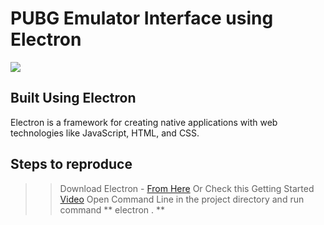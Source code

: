 # PUBG Emulator Interface using Electron

<img src='https://github.com/Ronak99/PUBG-Emulator-Interface__Electron/blob/master/gif_file.gif?raw=true'>

## Built Using Electron 
Electron is a framework for creating native applications with web technologies like JavaScript, HTML, and CSS.

## Steps to reproduce
>> Download Electron - [From Here](https://electronjs.org/)
>> Or Check this Getting Started [Video](https://bit.ly/2GTub8b)
>> Open Command Line in the project directory and run command ** electron . **
